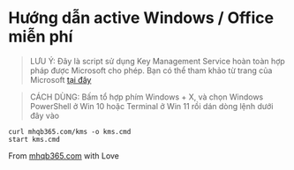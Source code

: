 # Hướng dẫn active Windows / Office miễn phí

> LƯU Ý: Đây là script sử dụng Key Management Service hoàn toàn hợp pháp được Microsoft cho phép. Bạn có thể tham khảo từ trang của Microsoft [tại đây](https://docs.microsoft.com/vi-vn/DeployOffice/vlactivation/activate-office-by-using-kms)

> CÁCH DÙNG: Bấm tổ hợp phím Windows + X, và chọn Windows PowerShell ở Win 10 hoặc Terminal ở Win 11 rồi dán dòng lệnh dưới đây vào

```
curl mhqb365.com/kms -o kms.cmd
start kms.cmd
```

From [mhqb365.com](https://mhqb365.com) with Love
